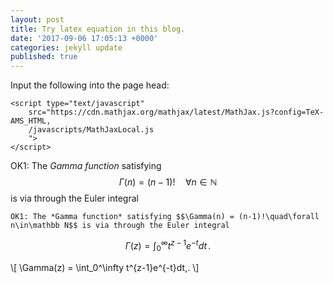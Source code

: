 ```yaml
---
layout: post
title: Try latex equation in this blog.
date: '2017-09-06 17:05:13 +0000'
categories: jekyll update
published: true
--- 
```


<script type="text/javascript"
	src="https://cdn.mathjax.org/mathjax/latest/MathJax.js?config=TeX-AMS_HTML,
	/javascripts/MathJaxLocal.js
">
</script>

Input the following into the page head:

	<script type="text/javascript"
		src="https://cdn.mathjax.org/mathjax/latest/MathJax.js?config=TeX-AMS_HTML,
		/javascripts/MathJaxLocal.js
		">
	</script>


OK1: The *Gamma function* satisfying $$\Gamma(n) = (n-1)!\quad\forall
n\in\mathbb N$$ is via through the Euler integral

	OK1: The *Gamma function* satisfying $$\Gamma(n) = (n-1)!\quad\forall
	n\in\mathbb N$$ is via through the Euler integral


$$
\Gamma(z) = \int_0^\infty t^{z-1}e^{-t}dt\,.
$$

\\[
\Gamma(z) = \int_0^\infty t^{z-1}e^{-t}dt\,.
\\]